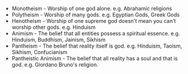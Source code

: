 - Monotheism - Worship of one god alone. e.g. Abrahamic religions
- Polytheism - Worship of many gods. e.g. Egyptian Gods, Greek Gods
- Henotheism - Worship of one supreme god doesn't mean you can't worship other gods. e.g. Hinduism
- Animism - The belief that all entities possess a spiritual essence. e.g. Hinduism, Buddhism, Jainism, Sikhism
- Pantheism - The belief that reality itself is god. e.g. Hinduism, Taoism, Sikhism, Confucianism
- Pantheistic Animism - The belief that all reality has a soul and that is god. e.g. Giordano Bruno's religion.